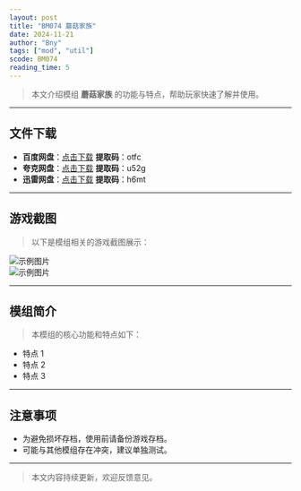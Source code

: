 ```yaml
---
layout: post
title: "BM074 蘑菇家族"
date: 2024-11-21
author: "Bny"
tags: ["mod", "util"]
scode: BM074
reading_time: 5
---
```


> 本文介绍模组 **蘑菇家族** 的功能与特点，帮助玩家快速了解并使用。

---





## 文件下载
- **百度网盘**：[点击下载](https://pan.baidu.com/s/1A7SsqMsvm9P-Zylzr_WvSg?pwd=otfc)  **提取码**：otfc  
- **夸克网盘**：[点击下载](https://pan.quark.cn/s/f9818b178915?pwd=u52g)  **提取码**：u52g  
- **迅雷网盘**：[点击下载](https://pan.xunlei.com/s/VOCCbbwFkJydv9dJUMRDbWhMA1?pwd=h6mt)  **提取码**：h6mt  

---

## 游戏截图
> 以下是模组相关的游戏截图展示：

![示例图片](https://example.com/screenshot1.jpg)  
![示例图片](https://example.com/screenshot2.jpg)

---

## 模组简介
> 本模组的核心功能和特点如下：
- 特点 1
- 特点 2
- 特点 3

---

## 注意事项
- 为避免损坏存档，使用前请备份游戏存档。
- 可能与其他模组存在冲突，建议单独测试。

---

> 本文内容持续更新，欢迎反馈意见。
